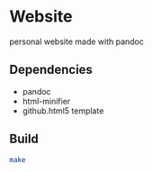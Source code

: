 # Website
personal website made with pandoc

## Dependencies
- pandoc
- html-minifier
- github.html5 template

## Build
```sh
make
```
